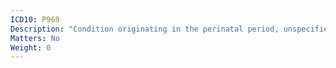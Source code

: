 ```yaml
---
ICD10: P969
Description: "Condition originating in the perinatal period, unspecified"
Matters: No
Weight: 0
---
```


